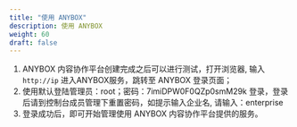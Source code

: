 ```yaml
---
title: "使用 ANYBOX"
description: 使用 ANYBOX
weight: 60
draft: false
---
```


1. ANYBOX 内容协作平台创建完成之后可以进行测试，打开浏览器, 输入 `http://ip` 进入ANYBOX服务，跳转至 ANYBOX 登录页面；
2. 使用默认登陆管理员：root；密码：7imiDPW0F0QZp0smM29k 登录，登录后请到控制台成员管理下重置密码，如提示输入企业名, 请输入：enterprise
3. 登录成功后，即可开始管理使用 ANYBOX 内容协作平台提供的服务。

